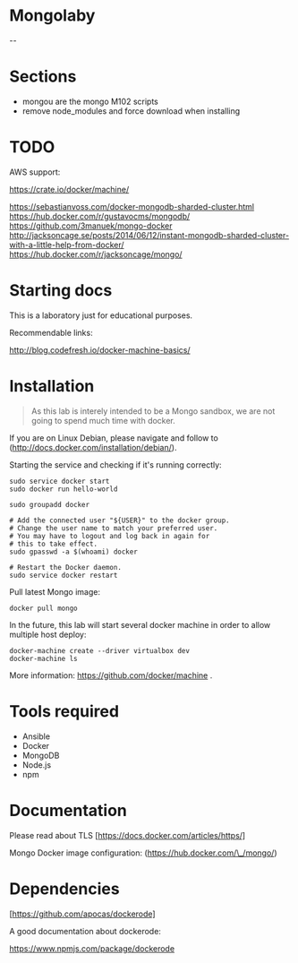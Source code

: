 
# Mongolaby

--

# Sections

- mongou are the mongo M102 scripts
- remove node_modules and force download when installing

# TODO

AWS support:

https://crate.io/docker/machine/

https://sebastianvoss.com/docker-mongodb-sharded-cluster.html
https://hub.docker.com/r/gustavocms/mongodb/
https://github.com/3manuek/mongo-docker
http://jacksoncage.se/posts/2014/06/12/instant-mongodb-sharded-cluster-with-a-little-help-from-docker/
https://hub.docker.com/r/jacksoncage/mongo/


# Starting docs

This is a laboratory just for educational purposes.

Recommendable links:

http://blog.codefresh.io/docker-machine-basics/

# Installation

> As this lab is interely intended to be a Mongo sandbox, we are not going to spend much time with docker.

If you are on Linux Debian, please navigate and follow to (http://docs.docker.com/installation/debian/).

Starting the service and  checking if it's running correctly:
```
sudo service docker start
sudo docker run hello-world

sudo groupadd docker

# Add the connected user "${USER}" to the docker group.
# Change the user name to match your preferred user.
# You may have to logout and log back in again for
# this to take effect.
sudo gpasswd -a $(whoami) docker

# Restart the Docker daemon.
sudo service docker restart
```


Pull latest Mongo image:

```
docker pull mongo
```


In the future, this lab will start several docker machine in order to allow multiple host deploy:


```
docker-machine create --driver virtualbox dev
docker-machine ls
```
More information: https://github.com/docker/machine .


# Tools required

- Ansible
- Docker 
- MongoDB
- Node.js 
- npm


# Documentation

Please read about TLS [https://docs.docker.com/articles/https/]

Mongo Docker image configuration: (https://hub.docker.com/\_/mongo/)


# Dependencies

[https://github.com/apocas/dockerode]


A good documentation about dockerode:

https://www.npmjs.com/package/dockerode
